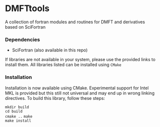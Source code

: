 # DMFTtools
A collection of fortran modules and routines for DMFT and derivatives based on SciFortran

### Dependencies

* SciFortran (also available in this repo)

If libraries are not available in your system, please use the provided links to install them. All libraries listed can be installed using `CMake` 

### Installation

Installation is now available using CMake. Experimental support for Intel MKL is provided but this still not universal and may end up in wrong linking directives. 
To build this library, follow these steps:

`mkdir build`  
`cd build`  
`cmake ..` 
`make`     
`make install`   
